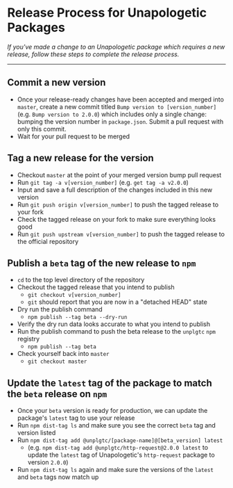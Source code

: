 # Release Process for Unapologetic Packages

_If you've made a change to an Unapologetic package which requires a new release, follow these steps to complete the release process._

---

## Commit a new version

- Once your release-ready changes have been accepted and merged into `master`, create a new commit titled `Bump version to [version_number]` (e.g. `Bump version to 2.0.0`) which includes only a single change: bumping the version number in `package.json`. Submit a pull request with only this commit.
- Wait for your pull request to be merged

## Tag a new release for the version

- Checkout `master` at the point of your merged version bump pull request
- Run `git tag -a v[version_number]` (e.g. `get tag -a v2.0.0`)
- Input and save a full description of the changes included in this new version
- Run `git push origin v[version_number]` to push the tagged release to your fork
- Check the tagged release on your fork to make sure everything looks good
- Run `git push upstream v[version_number]` to push the tagged release to the official repository

## Publish a `beta` tag of the new release to `npm`
- `cd` to the top level directory of the repository
- Checkout the tagged release that you intend to publish
    - `git checkout v[version_number]`
    - `git` should report that you are now in a "detached HEAD" state
- Dry run the publish command
    - `npm publish --tag beta --dry-run`
- Verify the dry run data looks accurate to what you intend to publish
- Run the publish command to push the beta release to the `unplgtc` `npm` registry
    - `npm publish --tag beta`
- Check yourself back into `master`
    - `git checkout master`

## Update the `latest` tag of the package to match the `beta` release on `npm`
- Once your `beta` version is ready for production, we can update the package's `latest` tag to use your release
- Run `npm dist-tag ls` and make sure you see the correct `beta` tag and version listed
- Run `npm dist-tag add @unplgtc/[package-name]@[beta_version] latest`
    - (e.g. `npm dist-tag add @unplgtc/http-request@2.0.0 latest` to update the `latest` tag of Unapologetic's `http-request` package to version `2.0.0`)
- Run `npm dist-tag ls` again and make sure the versions of the `latest` and `beta` tags now match up
